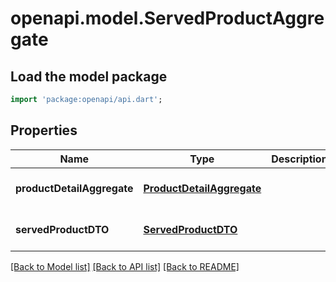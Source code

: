 # openapi.model.ServedProductAggregate

## Load the model package
```dart
import 'package:openapi/api.dart';
```

## Properties
Name | Type | Description | Notes
------------ | ------------- | ------------- | -------------
**productDetailAggregate** | [**ProductDetailAggregate**](ProductDetailAggregate.md) |  | [optional] [default to null]
**servedProductDTO** | [**ServedProductDTO**](ServedProductDTO.md) |  | [optional] [default to null]

[[Back to Model list]](../README.md#documentation-for-models) [[Back to API list]](../README.md#documentation-for-api-endpoints) [[Back to README]](../README.md)


